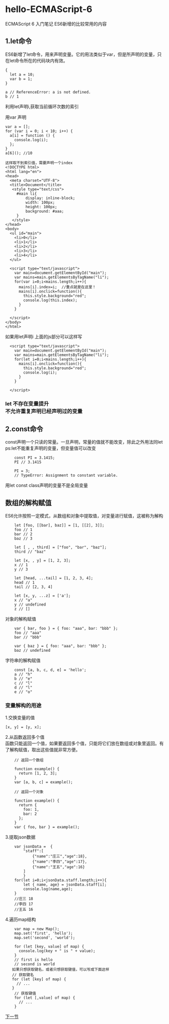 # hello-ECMAScript-6
ECMAScript 6 入门笔记
ES6新增的比较常用的内容<br>
<h2>1.let命令</h2>
ES6新增了let命令，用来声明变量。它的用法类似于var，但是所声明的变量，只在let命令所在的代码块内有效。<br>

    {
      let a = 10;
      var b = 1;
    }
    
    a // ReferenceError: a is not defined.
    b // 1
    
利用let声明i,获取当前循环次数的索引<br>

用var 声明

    var a = [];
    for (var i = 0; i < 10; i++) {
      a[i] = function () {
        console.log(i);
      };
    }
    a[6](); //10
    
    这样取不到索引值，需要声明一个index
    <!DOCTYPE html>
    <html lang="en">
    <head>
      <meta charset="UTF-8">
      <title>Document</title>
       <style type="text/css">
         #main li{
             display: inline-block;
             width: 100px;
             height: 100px;
             background: #aaa;
         }
       </style>
    </head>
    <body>
      <ul id="main">
        <li>0</li>
        <li>1</li>
        <li>2</li>
        <li>3</li>
        <li>4</li>
      </ul>
    
      <script type="text/javascript">
        var main=document.getElementById("main");
        var mains=main.getElementsByTagName("li");   
        for(var i=0;i<mains.length;i++){
          mains[i].index=i;  //重点就是在这里！
          mains[i].onclick=function(){
            this.style.background="red";
            console.log(this.index);
          }
        }
    
      </script>
    </body>
    </html>

如果用let声明i     上面的js部分可以这样写

      <script type="text/javascript">
        var main=document.getElementById("main");
        var mains=main.getElementsByTagName("li");   
        for(let i=0;i<mains.length;i++){
          mains[i].onclick=function(){
            this.style.background="red";
            console.log(i);
          }
        }
    
      </script>

<h3>
    let 不存在变量提升<br>
    不允许重复声明已经声明过的变量
</h3>
<h2>2.const命令</h2>
const声明一个只读的常量。一旦声明，常量的值就不能改变，除此之外用法同let<br>
ps:let不能重复声明的变量，但变量值可以改变

        const PI = 3.1415;
        PI // 3.1415
        
        PI = 3;
        // TypeError: Assignment to constant variable.

用let const class声明的变量不是全局变量 

<h2>数组的解构赋值</h2>
ES6允许按照一定模式，从数组和对象中提取值，对变量进行赋值，这被称为解构

        let [foo, [[bar], baz]] = [1, [[2], 3]];
        foo // 1
        bar // 2
        baz // 3
        
        let [ , , third] = ["foo", "bar", "baz"];
        third // "baz"
        
        let [x, , y] = [1, 2, 3];
        x // 1
        y // 3
        
        let [head, ...tail] = [1, 2, 3, 4];
        head // 1
        tail // [2, 3, 4]
        
        let [x, y, ...z] = ['a'];
        x // "a"
        y // undefined
        z // []
对象的解构赋值

        var { bar, foo } = { foo: "aaa", bar: "bbb" };
        foo // "aaa"
        bar // "bbb"
        
        var { baz } = { foo: "aaa", bar: "bbb" };
        baz // undefined
        
字符串的解构赋值

        const [a, b, c, d, e] = 'hello';
        a // "h"
        b // "e"
        c // "l"
        d // "l"
        e // "o"
        
<h3>变量解构的用途</h3>

1.交换变量的值

    [x, y] = [y, x];

2.从函数返回多个值<br>
函数只能返回一个值，如果要返回多个值，只能将它们放在数组或对象里返回。有了解构赋值，取出这些值就非常方便。

        // 返回一个数组
        
        function example() {
          return [1, 2, 3];
        }
        var [a, b, c] = example();
        
        // 返回一个对象
        
        function example() {
          return {
            foo: 1,
            bar: 2
          };
        }
        var { foo, bar } = example();

3.提取json数据

        var jsonData = 	{
        	"staff":[
                {"name":"庄三","age":18},
                {"name":"李四","age":17},
                {"name":"王五","age":16}
        	]
        	}
        for(let i=0;i<jsonData.staff.length;i++){
        	let { name, age} = jsonData.staff[i];
            console.log(name,age);
        }
        //庄三 18
        //李四 17
        //王五 16

4.遍历map结构

        var map = new Map();
        map.set('first', 'hello');
        map.set('second', 'world');
        
        for (let [key, value] of map) {
          console.log(key + " is " + value);
        }
        // first is hello
        // second is world
       如果只想获取键名，或者只想获取键值，可以写成下面这样
       // 获取键名
       for (let [key] of map) {
         // ...
       }
        // 获取键值
        for (let [,value] of map) {
          // ...
        }

<a href="2.md">下一节</a>
















